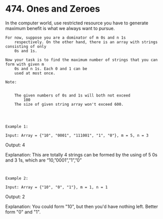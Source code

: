 # 474. Ones and Zeroes

In the computer world, use restricted resource you have to generate maximum benefit is what
        we always want to pursue.

    For now, suppose you are a dominator of m 0s and n 1s
        respectively. On the other hand, there is an array with strings consisting of only
        0s and 1s.

    Now your task is to find the maximum number of strings that you can form with given m
        0s and n 1s. Each 0 and 1 can be
        used at most once.

    Note:

    
        The given numbers of 0s and 1s will both not exceed
            100
        The size of given string array won't exceed 600.
    

     

    Example 1:

    Input: Array = {"10", "0001", "111001", "1", "0"}, m = 5, n = 3
Output: 4

Explanation: This are totally 4 strings can be formed by the using of 5 0s and 3 1s, which are “10,”0001”,”1”,”0”

     

    Example 2:

    Input: Array = {"10", "0", "1"}, m = 1, n = 1
Output: 2

Explanation: You could form "10", but then you'd have nothing left. Better form "0" and "1".